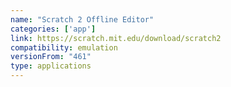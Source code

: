 ```yaml
---
name: "Scratch 2 Offline Editor"
categories: ['app']
link: https://scratch.mit.edu/download/scratch2
compatibility: emulation
versionFrom: "461"
type: applications
---
```


